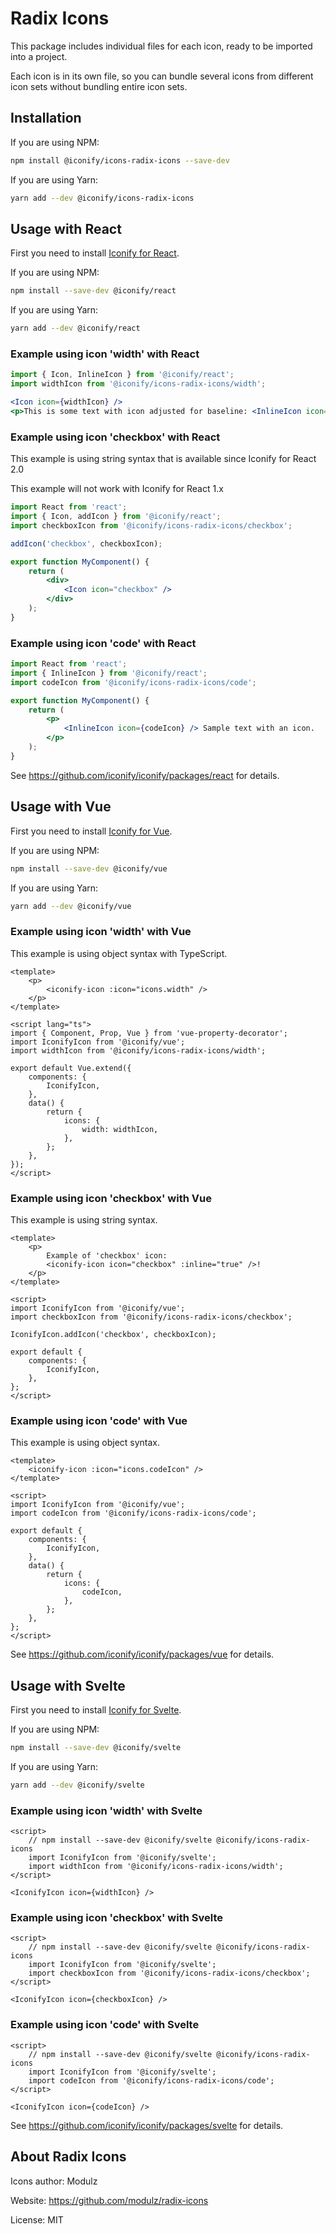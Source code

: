 # Radix Icons

This package includes individual files for each icon, ready to be imported into a project.

Each icon is in its own file, so you can bundle several icons from different icon sets without bundling entire icon sets.

## Installation

If you are using NPM:

```bash
npm install @iconify/icons-radix-icons --save-dev
```

If you are using Yarn:

```bash
yarn add --dev @iconify/icons-radix-icons
```

## Usage with React

First you need to install [Iconify for React](https://github.com/iconify/iconify/packages/react).

If you are using NPM:

```bash
npm install --save-dev @iconify/react
```

If you are using Yarn:

```bash
yarn add --dev @iconify/react
```

### Example using icon 'width' with React

```js
import { Icon, InlineIcon } from '@iconify/react';
import widthIcon from '@iconify/icons-radix-icons/width';
```

```jsx
<Icon icon={widthIcon} />
<p>This is some text with icon adjusted for baseline: <InlineIcon icon={widthIcon} /></p>
```

### Example using icon 'checkbox' with React

This example is using string syntax that is available since Iconify for React 2.0

This example will not work with Iconify for React 1.x

```jsx
import React from 'react';
import { Icon, addIcon } from '@iconify/react';
import checkboxIcon from '@iconify/icons-radix-icons/checkbox';

addIcon('checkbox', checkboxIcon);

export function MyComponent() {
	return (
		<div>
			<Icon icon="checkbox" />
		</div>
	);
}
```

### Example using icon 'code' with React

```jsx
import React from 'react';
import { InlineIcon } from '@iconify/react';
import codeIcon from '@iconify/icons-radix-icons/code';

export function MyComponent() {
	return (
		<p>
			<InlineIcon icon={codeIcon} /> Sample text with an icon.
		</p>
	);
}
```

See https://github.com/iconify/iconify/packages/react for details.

## Usage with Vue

First you need to install [Iconify for Vue](https://github.com/iconify/iconify/packages/vue).

If you are using NPM:

```bash
npm install --save-dev @iconify/vue
```

If you are using Yarn:

```bash
yarn add --dev @iconify/vue
```

### Example using icon 'width' with Vue

This example is using object syntax with TypeScript.

```vue
<template>
	<p>
		<iconify-icon :icon="icons.width" />
	</p>
</template>

<script lang="ts">
import { Component, Prop, Vue } from 'vue-property-decorator';
import IconifyIcon from '@iconify/vue';
import widthIcon from '@iconify/icons-radix-icons/width';

export default Vue.extend({
	components: {
		IconifyIcon,
	},
	data() {
		return {
			icons: {
				width: widthIcon,
			},
		};
	},
});
</script>
```

### Example using icon 'checkbox' with Vue

This example is using string syntax.

```vue
<template>
	<p>
		Example of 'checkbox' icon:
		<iconify-icon icon="checkbox" :inline="true" />!
	</p>
</template>

<script>
import IconifyIcon from '@iconify/vue';
import checkboxIcon from '@iconify/icons-radix-icons/checkbox';

IconifyIcon.addIcon('checkbox', checkboxIcon);

export default {
	components: {
		IconifyIcon,
	},
};
</script>
```

### Example using icon 'code' with Vue

This example is using object syntax.

```vue
<template>
	<iconify-icon :icon="icons.codeIcon" />
</template>

<script>
import IconifyIcon from '@iconify/vue';
import codeIcon from '@iconify/icons-radix-icons/code';

export default {
	components: {
		IconifyIcon,
	},
	data() {
		return {
			icons: {
				codeIcon,
			},
		};
	},
};
</script>
```

See https://github.com/iconify/iconify/packages/vue for details.

## Usage with Svelte

First you need to install [Iconify for Svelte](https://github.com/iconify/iconify/packages/svelte).

If you are using NPM:

```bash
npm install --save-dev @iconify/svelte
```

If you are using Yarn:

```bash
yarn add --dev @iconify/svelte
```

### Example using icon 'width' with Svelte

```svelte
<script>
    // npm install --save-dev @iconify/svelte @iconify/icons-radix-icons
    import IconifyIcon from '@iconify/svelte';
    import widthIcon from '@iconify/icons-radix-icons/width';
</script>

<IconifyIcon icon={widthIcon} />
```

### Example using icon 'checkbox' with Svelte

```svelte
<script>
    // npm install --save-dev @iconify/svelte @iconify/icons-radix-icons
    import IconifyIcon from '@iconify/svelte';
    import checkboxIcon from '@iconify/icons-radix-icons/checkbox';
</script>

<IconifyIcon icon={checkboxIcon} />
```

### Example using icon 'code' with Svelte

```svelte
<script>
    // npm install --save-dev @iconify/svelte @iconify/icons-radix-icons
    import IconifyIcon from '@iconify/svelte';
    import codeIcon from '@iconify/icons-radix-icons/code';
</script>

<IconifyIcon icon={codeIcon} />
```

See https://github.com/iconify/iconify/packages/svelte for details.

## About Radix Icons

Icons author: Modulz

Website: https://github.com/modulz/radix-icons

License: MIT
